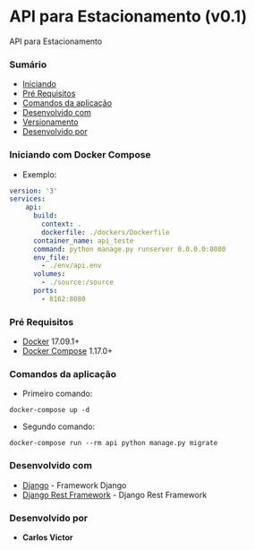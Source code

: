 #  API para Estacionamento (v0.1)

API para Estacionamento
### Sumário
+ [Iniciando](#iniciando-com-docker-compose)
+ [Pré Requisitos](#pré-requisitos)
+ [Comandos da aplicação](#comandos-da-aplicação)
+ [Desenvolvido com](#desenvolvido-com)
+ [Versionamento](#versionamento)
+ [Desenvolvido por](#desenvolvido-por)
 
### Iniciando com Docker Compose
+ Exemplo:

```yaml
version: '3'
services:
    api:
      build:
        context: .
        dockerfile: ./dockers/Dockerfile
      container_name: api_teste
      command: python manage.py runserver 0.0.0.0:8080
      env_file:
        - ./env/api.env
      volumes:
        - ./source:/source
      ports:
        - 8162:8080
```  
### Pré Requisitos
+ [Docker](https://docs.docker.com/) 17.09.1+
+ [Docker Compose](https://docs.docker.com/compose/) 1.17.0+

### Comandos da aplicação
- Primeiro comando:
```
docker-compose up -d
``` 
- Segundo comando:
```
docker-compose run --rm api python manage.py migrate
```

### Desenvolvido com
+ [Django](https://docs.djangoproject.com/en/3.0/) - Framework Django
+ [Django Rest Framework](https://www.django-rest-framework.org/) - Django Rest Framework
### Desenvolvido por
+ **Carlos Victor** 

